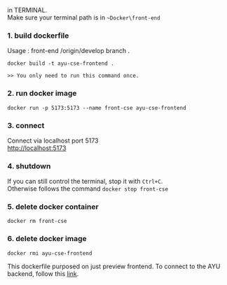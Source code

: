 in TERMINAL.<br>
Make sure your terminal path is in `~Docker\front-end`

### 1. build dockerfile
Usage : front-end /origin/develop branch . 
```
docker build -t ayu-cse-frontend .
```
`>> You only need to run this command once.`

### 2. run docker image
```
docker run -p 5173:5173 --name front-cse ayu-cse-frontend
```
### 3. connect
Connect via localhost port 5173<br>
[http://localhost:5173](http://localhost:5173)

### 4. shutdown
If you can still control the terminal, stop it with `Ctrl+C`.<br>
Otherwise follows the command `docker stop front-cse`

### 5. delete docker container
```
docker rm front-cse
```
### 6. delete docker image
```
docker rmi ayu-cse-frontend
```
This dockerfile purposed on just preview frontend.
To connect to the AYU backend, follow this [link]().
